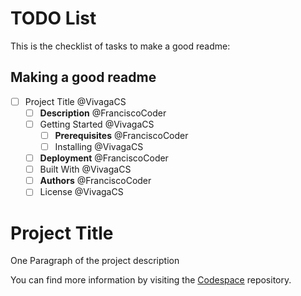 # TODO List

This is the checklist of tasks to make a good readme:

## Making a good readme
- [ ] Project Title @VivagaCS
  - [ ] **Description** @FranciscoCoder
  - [ ] Getting Started @VivagaCS
      - [ ] **Prerequisites** @FranciscoCoder
      - [ ] Installing @VivagaCS
  - [ ] **Deployment** @FranciscoCoder
  - [ ] Built With @VivagaCS
  - [ ] **Authors** @FranciscoCoder
  - [ ] License @VivagaCS

# Project Title

One Paragraph of the project description

You can find more information by visiting the [Codespace](https://codespaceacademy.com/) repository.